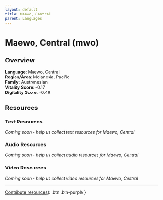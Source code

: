 ```yaml
---
layout: default
title: Maewo, Central
parent: Languages
---
```


# Maewo, Central (mwo)

## Overview

**Language**: Maewo, Central  
**Region/Area**: Melanesia, Pacific  
**Family**: Austronesian  
**Vitality Score**: -0.17  
**Digitality Score**: -0.46  

## Resources

### Text Resources
*Coming soon - help us collect text resources for Maewo, Central*

### Audio Resources
*Coming soon - help us collect audio resources for Maewo, Central*

### Video Resources
*Coming soon - help us collect video resources for Maewo, Central*

---

[Contribute resources](https://fairtrain.github.io/){: .btn .btn-purple }
